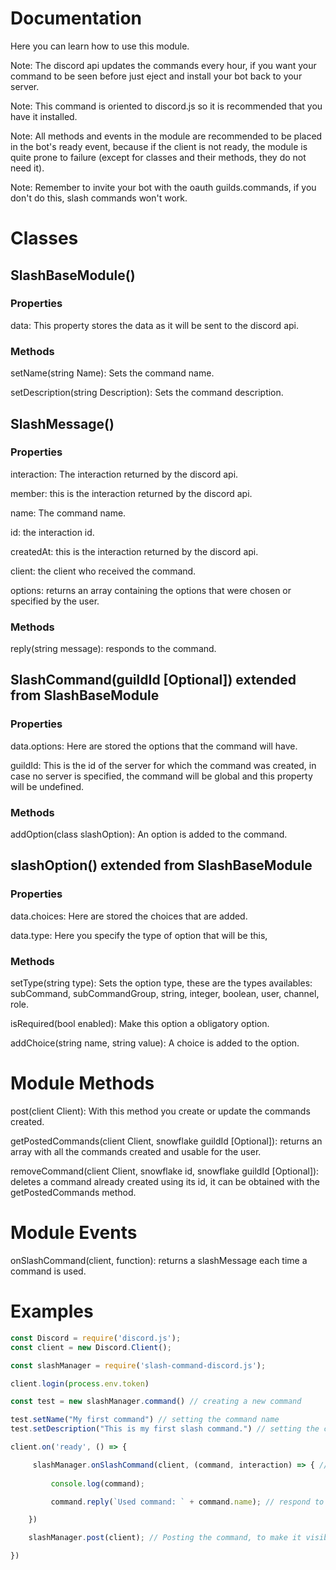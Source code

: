 # Documentation
Here you can learn how to use this module.

Note: The discord api updates the commands every hour, if you want your command to be seen before just eject and install your bot back to your server.

Note: This command is oriented to discord.js so it is recommended that you have it installed.

Note: All methods and events in the module are recommended to be placed in the bot's ready event, because if the client is not ready, the module is quite prone to failure (except for classes and their methods, they do not need it).

Note: Remember to invite your bot with the oauth guilds.commands, if you don't do this, slash commands won't work.

# Classes


## SlashBaseModule()

### Properties

data: This property stores the data as it will be sent to the discord api.

### Methods

setName(string Name): Sets the command name.

setDescription(string Description): Sets the command description.




## SlashMessage()

### Properties

interaction: The interaction returned by the discord api.

member: this is the interaction returned by the discord api.

name: The command name.

id: the interaction id.

createdAt: this is the interaction returned by the discord api.

client: the client who received the command.

options: returns an array containing the options that were chosen or specified by the user.

### Methods

reply(string message): responds to the command.



## SlashCommand(guildId [Optional]) extended from SlashBaseModule

### Properties

data.options: Here are stored the options that the command will have.

guildId: This is the id of the server for which the command was created, in case no server is specified, the command will be global and this property will be undefined.

### Methods

addOption(class slashOption): An option is added to the command.




## slashOption() extended from SlashBaseModule

### Properties

data.choices: Here are stored the choices that are added.

data.type: Here you specify the type of option that will be this, 

### Methods

setType(string type): Sets the option type, these are the types availables: subCommand, subCommandGroup, string, integer, boolean, user, channel, role.

isRequired(bool enabled): Make this option a obligatory option.

addChoice(string name, string value): A choice is added to the option.




# Module Methods

<promise> post(client Client): With this method you create or update the commands created.

getPostedCommands(client Client, snowflake guildId [Optional]): returns an array with all the commands created and usable for the user.

removeCommand(client Client, snowflake id, snowflake guildId [Optional]): deletes a command already created using its id, it can be obtained with the getPostedCommands method.

# Module Events

onSlashCommand(client, function): returns a slashMessage each time a command is used.

# Examples

```javascript
const Discord = require('discord.js');
const client = new Discord.Client();

const slashManager = require('slash-command-discord.js'); 

client.login(process.env.token)

const test = new slashManager.command() // creating a new command

test.setName("My first command") // setting the command name
test.setDescription("This is my first slash command.") // setting the command description

client.on('ready', () => {

     slashManager.onSlashCommand(client, (command, interaction) => { // a listener for every time a command is used
    
         console.log(command);

         command.reply(`Used command: ` + command.name); // respond to the user

    })

    slashManager.post(client); // Posting the command, to make it visible on all servers

})
```
